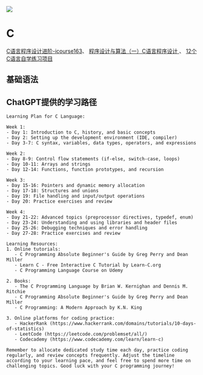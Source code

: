 ![](http://c.biancheng.net/uploads/allimg/181123/1-1Q123160349322.gif)

# C

[C语言程序设计进阶-icourse163](https://www.icourse163.org/course/ZJU-200001?outVendor=zw_mooc_pckcjsyxgkc)、
[程序设计与算法（一）C语言程序设计 ](https://www.icourse163.org/course/PKU-1001553023)、
[12个C语言自学练习项目](https://blog.51cto.com/u_15069443/2576094)

## 基础语法


## ChatGPT提供的学习路径

```
Learning Plan for C Language:

Week 1:
- Day 1: Introduction to C, history, and basic concepts
- Day 2: Setting up the development environment (IDE, compiler)
- Day 3-7: C syntax, variables, data types, operators, and expressions

Week 2:
- Day 8-9: Control flow statements (if-else, switch-case, loops)
- Day 10-11: Arrays and strings
- Day 12-14: Functions, function prototypes, and recursion

Week 3:
- Day 15-16: Pointers and dynamic memory allocation
- Day 17-18: Structures and unions
- Day 19: File handling and input/output operations
- Day 20: Practice exercises and review

Week 4:
- Day 21-22: Advanced topics (preprocessor directives, typedef, enum)
- Day 23-24: Understanding and using libraries and header files
- Day 25-26: Debugging techniques and error handling
- Day 27-28: Practice exercises and review

Learning Resources:
1. Online tutorials:
   - C Programming Absolute Beginner's Guide by Greg Perry and Dean Miller
   - Learn C - Free Interactive C Tutorial by Learn-C.org
   - C Programming Language Course on Udemy

2. Books:
   - The C Programming Language by Brian W. Kernighan and Dennis M. Ritchie
   - C Programming Absolute Beginner's Guide by Greg Perry and Dean Miller
   - C Programming: A Modern Approach by K.N. King

3. Online platforms for coding practice:
   - HackerRank (https://www.hackerrank.com/domains/tutorials/10-days-of-statistics)
   - LeetCode (https://leetcode.com/problemset/all/)
   - Codecademy (https://www.codecademy.com/learn/learn-c)

Remember to allocate dedicated study time each day, practice coding regularly, and review concepts frequently. Adjust the timeline according to your learning pace, and feel free to spend more time on challenging topics. Good luck with your C programming journey!
```